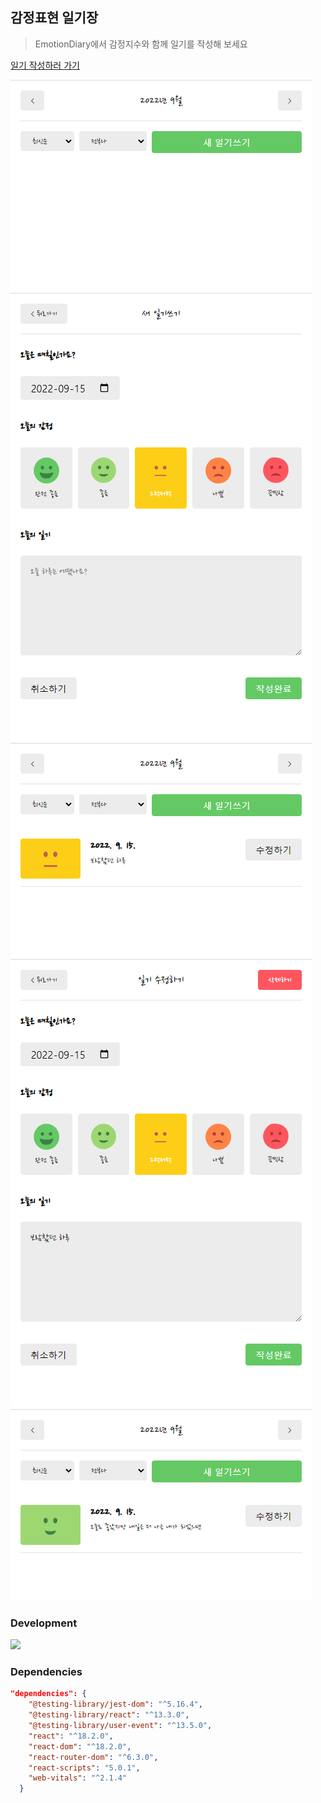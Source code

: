 ## 감정표현 일기장

> EmotionDiary에서 감정지수와 함께 일기를 작성해 보세요 


[일기 작성하러 가기](https://seonyong-react-diary.web.app)

![메인 화면](/public/assets/%40img_home.png)
![새 일기쓰기](/public/assets/%40img_new.png)
![일기 작성 후 메인 화면](/public/assets/%40img_home2.png)
![일기 수정](/public/assets/%40img_edit.png)
![일기 수정 후 메인 화면](/public/assets/%40img_home3.png)

### Development

<img src="https://img.shields.io/badge/React-v18-purple" />


### Dependencies

``` json
"dependencies": {
    "@testing-library/jest-dom": "^5.16.4",
    "@testing-library/react": "^13.3.0",
    "@testing-library/user-event": "^13.5.0",
    "react": "^18.2.0",
    "react-dom": "^18.2.0",
    "react-router-dom": "^6.3.0",
    "react-scripts": "5.0.1",
    "web-vitals": "^2.1.4"
  }
```